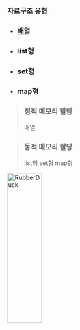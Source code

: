 
### 자료구조 유형
* ### [배열](https://github.com/1000004/TLI/tree/main/Java/CH10_%EB%B0%B0%EC%97%B4)
* ### list형
* ### set형
* ### map형
> ### 정적 메모리 할당
> 배열

> ### 동적 메모리 할당
> list형
> set형
> map형

<img src="https://postfiles.pstatic.net/MjAyMjA1MTVfMTM0/MDAxNjUyNjA0OTg0MzQ4.A8N6W_Xie0i0mWcEcZveAk7icphjE6YeOBUTBFmrH2Eg.HDFu8SkVjmv_quCgJJbraib4ylzvCbJq7UBlpM-qR5Yg.PNG.forget980/%ED%99%94%EB%A9%B4_%EC%BA%A1%EC%B2%98_2022-05-15_175624.png?type=w580" width="40%" height="30%" title="px(픽셀) 크기 설정" alt="RubberDuck"></img>
